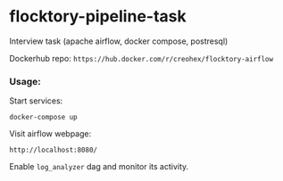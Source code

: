 # flocktory-pipeline-task
Interview task (apache airflow, docker compose, postresql)

Dockerhub repo: `https://hub.docker.com/r/creohex/flocktory-airflow`

### Usage:

Start services:
       
    docker-compose up


Visit airflow webpage:

    http://localhost:8080/

Enable `log_analyzer` dag and monitor its activity.
